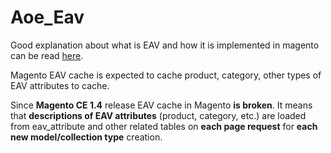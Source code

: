 Aoe_Eav
=======

Good explanation about what is EAV and how it is implemented in magento can be read 
[here](http://www.solvingmagento.com/magento-eav-system/).

Magento EAV cache is expected to cache product, category, other types of EAV attributes to cache.

Since **Magento CE 1.4** release EAV cache in Magento **is broken**. It means that 
**descriptions of EAV attributes** (product, category, etc.) are
loaded from eav_attribute and other related tables on **each page request** for **each new model/collection type** creation.
